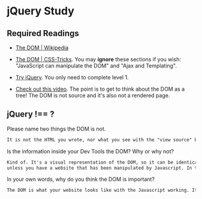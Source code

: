 # jQuery Study

## Required Readings

-   [The DOM | Wikipedia](https://en.wikipedia.org/wiki/Document_Object_Model)

-   [The DOM | CSS-Tricks](https://css-tricks.com/dom/). You may **ignore**
    these sections if you wish: "JavaScript can manipulate the DOM" and "Ajax
    and Templating".

-   [Try jQuery](http://try.jquery.com/). You only need to complete level 1.

-   [Check out this video](https://www.youtube.com/watch?v=n1cKlKM3jYI). The
point is to get to think about the DOM as a tree! The DOM is not source and
it's also not a rendered page.

## jQuery !== ?

Please name two things the DOM is not.

```md
It is not the HTML you wrote, nor what you see with the "view source" button
```

Is the information inside your Dev Tools the DOM? Why or why not?

```md
Kind of. It's a visual representation of the DOM, so it can be identical to your HTML,
unless you have a website that has been manipulated by Javascript. In that case, the DOM is what results of that Javascript
```

In your own words, why do you think the DOM is important?


```md
The DOM is what your website looks like with the Javascript working. It gives you dynamic elements and allows manipulation your page without actually changing the HTML you wrote originally.
```
